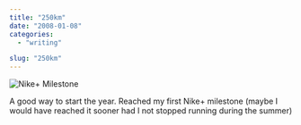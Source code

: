 ```yaml
---
title: "250km"
date: "2008-01-08"
categories:
  - "writing"

slug: "250km"
---
```


![Nike+ Milestone](/images/2178147519.jpg)

A good way to start the year. Reached my first Nike+ milestone (maybe I would have reached it sooner had I not stopped running during the summer)
